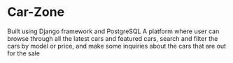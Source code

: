 # Car-Zone
Built using Django framework and PostgreSQL  A platform where user can browse through all the latest cars and featured cars, search and filter the cars by model or price, and make some inquiries about the cars that are out for the sale
